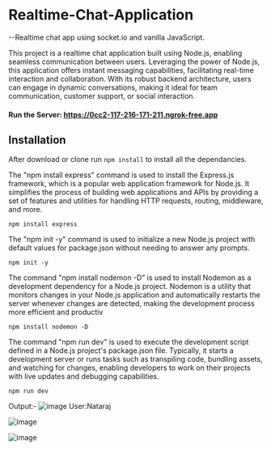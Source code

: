 # Realtime-Chat-Application

--Realtime chat app using socket.io and vanilla JavaScript.

This project is a realtime chat application built using Node.js, enabling seamless communication between users. Leveraging the power of Node.js, this application offers instant messaging capabilities, facilitating real-time interaction and collaboration. With its robust backend architecture, users can engage in dynamic conversations, making it ideal for team communication, customer support, or social interaction.

#### Run the Server:    https://0cc2-117-216-171-211.ngrok-free.app 

## Installation 
After download or clone run `npm install` to install all the dependancies.

The "npm install express" command is used to install the Express.js framework, which is a popular web application framework for Node.js. It simplifies the process of building web applications and APIs by providing a set of features and utilities for handling HTTP requests, routing, middleware, and more.

`npm install express`

The "npm init -y" command is used to initialize a new Node.js project with default values for package.json without needing to answer any prompts.

`npm init -y `


The command "npm install nodemon -D" is used to install Nodemon as a development dependency for a Node.js project. Nodemon is a utility that monitors changes in your Node.js application and automatically restarts the server whenever changes are detected, making the development process more efficient and productiv

`npm install nodemon -D `


The command "npm run dev" is used to execute the development script defined in a Node.js project's package.json file. Typically, it starts a development server or runs tasks such as transpiling code, bundling assets, and watching for changes, enabling developers to work on their projects with live updates and debugging capabilities.

`npm run dev`

Output:-
![image](https://github.com/Nataraj2001/Realtime-Chat-App/assets/106070514/7178dd20-d6ec-47c8-b87c-21950e5bf859)
User:Nataraj

![image](https://github.com/Nataraj2001/Realtime-Chat-App/assets/106070514/1a5a8f71-f0e9-4e23-9a4c-488b9d36fe91)

![image](https://github.com/Nataraj2001/Realtime-Chat-App/assets/106070514/e786a5d9-3a98-4d21-adc2-28972e1ef4f6)




